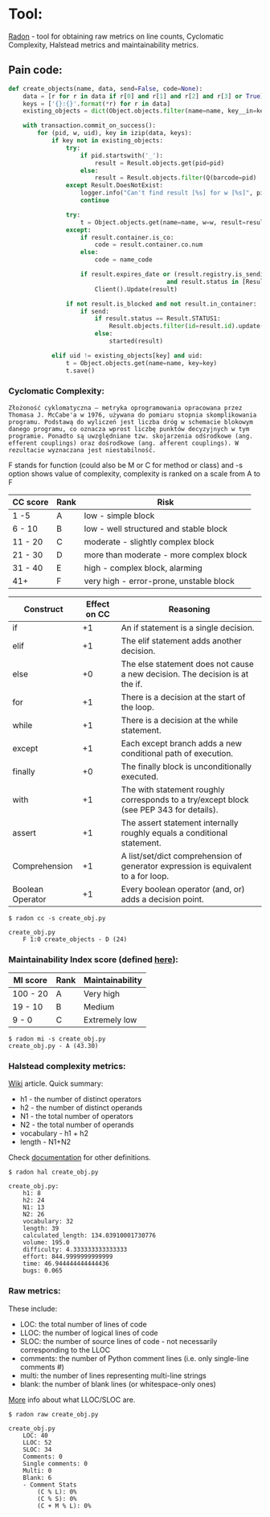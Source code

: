 # Tool:

[Radon](https://radon.readthedocs.io/en/latest/index.html) - tool for obtaining raw metrics on line counts, Cyclomatic Complexity, Halstead metrics and maintainability metrics.
## Pain code:
```python
def create_objects(name, data, send=False, code=None):
    data = [r for r in data if r[0] and r[1] and r[2] and r[3] or True]                               ||+6
    keys = ['{}:{}'.format(*r) for r in data]                                                         ||+1
    existing_objects = dict(Object.objects.filter(name=name, key__in=keys).values_list('key', 'uid')) ||

    with transaction.commit_on_success():                                                             ||+1
        for (pid, w, uid), key in izip(data, keys):                                                   ||+1
            if key not in existing_objects:                                                           ||+1
                try:                                                                                  ||+0
                    if pid.startswith('_'):                                                           ||+1
                        result = Result.objects.get(pid=pid)                                          ||
                    else:                                                                             ||+0
                        result = Result.objects.filter(Q(barcode=pid) | Q(oid=pid)).latest('created') ||
                except Result.DoesNotExist:                                                           ||+1
                    logger.info("Can't find result [%s] for w [%s]", pid, w)                          ||
                    continue                                                                          ||

                try:                                                                                  ||+0
                    t = Object.objects.get(name=name, w=w, result=result)                             ||
                except:                                                                               ||+1
                    if result.container.is_co:                                                        ||+1
                        code = result.container.co.num                                                ||
                    else:                                                                             ||+0
                        code = name_code                                                              ||

                    if result.expires_date or (result.registry.is_sending 
                                            and result.status in [Result.C, Result.W]):               ||+3
                        Client().Update(result)

                if not result.is_blocked and not result.in_container:                                 ||+2
                    if send:                                                                          ||+1
                        if result.status == Result.STATUS1:                                           ||+1
                            Result.objects.filter(id=result.id).update(status=Result.STATUS2,       on_way_back_date=datetime.now())
                        else:                                                                         ||+0
                            started(result)

            elif uid != existing_objects[key] and uid:                                                ||+2
                t = Object.objects.get(name=name, key=key)
                t.save()
```

### Cyclomatic Complexity:

```
Złożoność cyklomatyczna – metryka oprogramowania opracowana przez Thomasa J. McCabe'a w 1976, używana do pomiaru stopnia skomplikowania programu. Podstawą do wyliczeń jest liczba dróg w schemacie blokowym danego programu, co oznacza wprost liczbę punktów decyzyjnych w tym programie. Ponadto są uwzględniane tzw. skojarzenia odśrodkowe (ang. efferent couplings) oraz dośrodkowe (ang. afferent couplings). W rezultacie wyznaczana jest niestabilność.
```
F stands for function (could also be M or C for method or class) and -s option shows value of complexity, complexity is ranked on a scale from A to F


| CC score | Rank | Risk |
|---------|-------|-----------------|
|1 -5 |	  A   | low - simple block       |
|6 - 10  |	  B   |	 	low - well structured and stable block          |
|11 - 20   |	  C   |	 	moderate - slightly complex block   |
| 21 - 30 | D | more than moderate - more complex block |
| 31 - 40 | E | high - complex block, alarming |
|41+ | F |  	very high - error-prone, unstable block |

Construct |	Effect on CC |	Reasoning
---------|--------------|----------------
if |	+1 	|An if statement is a single decision.
elif |	+1 	|The elif statement adds another decision.
else |	+0 	|The else statement does not cause a new decision. The decision is at the if.
for |	+1 |	There is a decision at the start of the loop.
while |	+1 | 	There is a decision at the while statement.
except |	+1 	| Each except branch adds a new conditional path of execution.
finally |	+0 |	The finally block is unconditionally executed.
with 	| +1 |	The with statement roughly corresponds to a try/except block (see PEP 343 for details).
assert |	+1 |	The assert statement internally roughly equals a conditional statement.
Comprehension |	+1 |	A list/set/dict comprehension of generator expression is equivalent to a for loop.
Boolean Operator |	+1 |	Every boolean operator (and, or) adds a decision point.

```
$ radon cc -s create_obj.py 

create_obj.py
    F 1:0 create_objects - D (24)
```

### Maintainability Index score (defined [here](https://radon.readthedocs.io/en/latest/intro.html#maintainability-index)):

| MI score | Rank | Maintainability |
|---------|-------|-----------------|
|100 - 20 |	  A   | Very high       |
|19 - 10  |	  B   |	Medium          |
|9 - 0    |	  C   |	Extremely low   |

```
$ radon mi -s create_obj.py 
create_obj.py - A (43.30)
```
### Halstead complexity metrics:
[Wiki](https://en.wikipedia.org/wiki/Halstead_complexity_measures) article.
Quick summary:
+ h1 - the number of distinct operators
+ h2 - the number of distinct operands
+ N1 - the total number of operators
+ N2 - the total number of operands
+ vocabulary - h1 + h2
+ length - N1+N2

Check [documentation](https://radon.readthedocs.io/en/latest/intro.html#halstead-metrics) for other definitions.

```
$ radon hal create_obj.py 

create_obj.py:
    h1: 8
    h2: 24
    N1: 13
    N2: 26
    vocabulary: 32
    length: 39
    calculated_length: 134.03910001730776
    volume: 195.0
    difficulty: 4.333333333333333
    effort: 844.9999999999999
    time: 46.944444444444436
    bugs: 0.065

```

### Raw metrics:
These include:  
+ LOC: the total number of lines of code
+ LLOC: the number of logical lines of code
+ SLOC: the number of source lines of code - not necessarily corresponding to the LLOC
+ comments: the number of Python comment lines (i.e. only single-line comments #)
+ multi: the number of lines representing multi-line strings
+ blank: the number of blank lines (or whitespace-only ones)

[More](https://en.wikipedia.org/wiki/Source_lines_of_code) info about what LLOC/SLOC are.

```
$ radon raw create_obj.py 

create_obj.py
    LOC: 40
    LLOC: 52
    SLOC: 34
    Comments: 0
    Single comments: 0
    Multi: 0
    Blank: 6
    - Comment Stats
        (C % L): 0%
        (C % S): 0%
        (C + M % L): 0%

```
